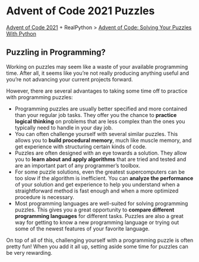 # Advent of Code 2021 Puzzles 
[Advent of Code 2021](https://adventofcode.com/2021) + RealPython > [Advent of Code: Solving Your Puzzles With Python](https://realpython.com/python-advent-of-code/)

## Puzzling in Programming?
Working on puzzles may seem like a waste of your available programming time. After all, it seems like you’re not really producing anything useful and you’re not advancing your current projects forward.

However, there are several advantages to taking some time off to practice with programming puzzles:

- Programming puzzles are usually better specified and more contained than your regular job tasks. They offer you the chance to **practice logical thinking** on problems that are less complex than the ones you typically need to handle in your day job.
- You can often challenge yourself with several similar puzzles. This allows you to **build procedural memory**, much like muscle memory, and get experience with structuring certain kinds of code.
- Puzzles are often designed with an eye towards a solution. They allow you to **learn about and apply algorithms** that are tried and tested and are an important part of any programmer’s toolbox.
- For some puzzle solutions, even the greatest supercomputers can be too slow if the algorithm is inefficient. You can **analyze the performance** of your solution and get experience to help you understand when a straightforward method is fast enough and when a more optimized procedure is necessary.
- Most programming languages are well-suited for solving programming puzzles. This gives you a great opportunity to **compare different programming languages** for different tasks. Puzzles are also a great way for getting to know a new programming language or trying out some of the newest features of your favorite language.

On top of all of this, challenging yourself with a programming puzzle is often pretty fun! When you add it all up, setting aside some time for puzzles can be very rewarding.
